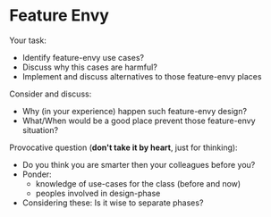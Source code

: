 # Feature Envy

Your task:
* Identify feature-envy use cases?
* Discuss why this cases are harmful?
* Implement and discuss alternatives to those feature-envy places

Consider and discuss:
* Why (in your experience) happen such feature-envy design?
* What/When would be a good place prevent those feature-envy situation?

Provocative question (**don't take it by heart**, just for thinking):
* Do you think you are smarter then your colleagues before you?
* Ponder: 
    * knowledge of use-cases for the class (before and now)
    * peoples involved in design-phase
* Considering these: Is it wise to separate phases?